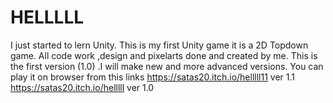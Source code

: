 # HELLLLL
I just started to lern Unity.
This is my first Unity game  it  is a 2D Topdown game.
All code work ,design and  pixelarts done  and created by me.
This is the first version (1.0) .I will make new and more advanced versions.
You can play it on browser from this links 
https://satas20.itch.io/helllll11 ver 1.1
https://satas20.itch.io/helllll   ver 1.0
